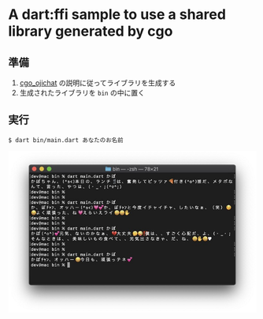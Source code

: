 # A dart:ffi sample to use a shared library generated by cgo

## 準備

1. [cgo_ojichat](https://github.com/kaboc/cgo_ojichat) の説明に従ってライブラリを生成する
2. 生成されたライブラリを `bin` の中に置く

## 実行

```shell script
$ dart bin/main.dart あなたのお名前
```

![Screenshot](_doc/images/screenshot.jpg)
